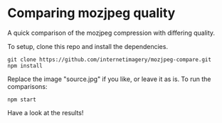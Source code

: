 # Comparing mozjpeg quality

A quick comparison of the mozjpeg compression with differing quality.

To setup, clone this repo and install the dependencies.

```
git clone https://github.com/internetimagery/mozjpeg-compare.git
npm install
```

Replace the image "source.jpg" if you like, or leave it as is.
To run the comparisons:

```
npm start
```

Have a look at the results!

